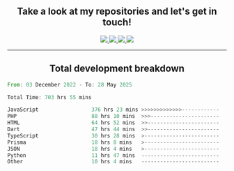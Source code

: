 <h2 align="center">
  Take a look at my repositories and let's get in touch!
</h2>
<p align="center">
  <a href="https://www.instagram.com/rayhanarkan?igsh=MXM3dHhmMTZ3ZWVsaA==">
    <img src="https://img.icons8.com/material-outlined/30/689d6a/instagram.png"/>
  </a>
  <a href="https://www.linkedin.com/in/rayhanarkan/">
    <img src="https://img.icons8.com/material-outlined/30/689d6a/linkedin.png"/>
  </a>
  <a href="">
    <img src="https://img.icons8.com/material-outlined/30/689d6a/geography.png"/>
  </a>
  <a href="mailto:rayhanarkan30@gmail.com">
    <img src="https://img.icons8.com/material-outlined/30/689d6a/email.png"/>
  </a>
</p>

---

<h2 align="center">Total development breakdown</h2>

<p align="center">
<!--START_SECTION:waka-->

```rust
From: 03 December 2022 - To: 28 May 2025

Total Time: 703 hrs 55 mins

JavaScript                 376 hrs 23 mins >>>>>>>>>>>>>------------   53.47 %
PHP                        88 hrs 10 mins  >>>----------------------   12.53 %
HTML                       64 hrs 52 mins  >>-----------------------   09.22 %
Dart                       47 hrs 44 mins  >>-----------------------   06.78 %
TypeScript                 30 hrs 28 mins  >------------------------   04.33 %
Prisma                     18 hrs 8 mins   >------------------------   02.58 %
JSON                       18 hrs 4 mins   >------------------------   02.57 %
Python                     11 hrs 47 mins  -------------------------   01.68 %
Other                      10 hrs 4 mins   -------------------------   01.43 %
```

<!--END_SECTION:waka-->
</p>
